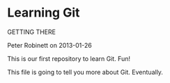 # Learning Git

GETTING THERE

Peter Robinett on 2013-01-26

This is our first repository to learn Git. Fun!

This file is going to tell you more about Git. Eventually.
